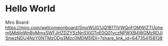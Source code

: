 # Hello World

Miro Board: https://miro.com/welcomeonboard/SmxWUG1JQ1B1TlVWQnFOMWlZTUphem5MdjlnWnByMmxSWFJHZDZYSzNnSXlGTnE0Q01vczNPWXB4WGMzRDJlSnwzNDU4NzY0NTMzODg3Mzc0MDM5fDI=?share_link_id=647354158138